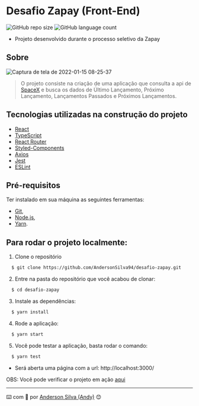# Desafio Zapay (Front-End)

![GitHub repo size](https://img.shields.io/github/repo-size/AndersonSilva94/desafio-zapay?style=for-the-badge)
![GitHub language count](https://img.shields.io/github/languages/count/AndersonSilva94/desafio-zapay?style=for-the-badge)

- Projeto desenvolvido durante o processo seletivo da Zapay

## Sobre

![Captura de tela de 2022-01-15 08-25-37](https://user-images.githubusercontent.com/52717632/149621763-7fe827bf-2f4b-425f-835b-6b1fa39cec96.jpg)

> O projeto consiste na criação de uma aplicação que consulta a api de [SpaceX](https://github.com/r-spacex/SpaceX-API/tree/master/docs) e busca os dados de Último Lançamento, Próximo Lançamento, Lançamentos Passados e Próximos Lançamentos.

## Tecnologias utilizadas na construção do projeto
- [React](https://pt-br.reactjs.org/)
- [TypeScript](https://www.typescriptlang.org/)
- [React Router](https://v5.reactrouter.com/web/guides/quick-start)
- [Styled-Components](https://styled-components.com/)
- [Axios](https://axios-http.com/docs/example)
- [Jest](https://jestjs.io/pt-BR/)
- [ESLint](https://eslint.org/)

## Pré-requisitos
Ter instalado em sua máquina as seguintes ferramentas:

* [Git](https://git-scm.com), 
* [Node.js](https://nodejs.org/en/),
* [Yarn](https://yarnpkg.com/).

## Para rodar o projeto localmente:
1. Clone o repositório
  ```bash
    $ git clone https://github.com/AndersonSilva94/desafio-zapay.git
  ```
2. Entre na pasta do repositório que você acabou de clonar:
  ```bash
    $ cd desafio-zapay
  ```

3. Instale as dependências:
  ```bash
    $ yarn install
  ```

4. Rode a aplicação:
  ```bash
    $ yarn start
  ```

5. Você pode testar a aplicação, basta rodar o comando:
  ```bash
    $ yarn test
  ```

* Será aberta uma página com a url: http://localhost:3000/

OBS: Você pode verificar o projeto em ação [aqui](https://desafio-zapay.netlify.app/)

---
:keyboard: com :purple_heart: por [Anderson Silva (Andy)](https://www.linkedin.com/in/andssilva/) 😊